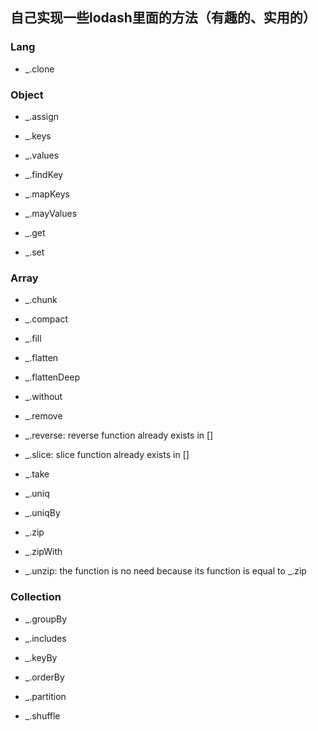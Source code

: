 ## 自己实现一些lodash里面的方法（有趣的、实用的）

### Lang

- _.clone

### Object

- _.assign

- _.keys

- _.values

- _.findKey

- _.mapKeys

- _.mayValues

- _.get

- _.set


### Array

- _.chunk

- _.compact

- _.fill

- _.flatten

- _.flattenDeep

- _.without

- _.remove

- _.reverse: reverse function already exists in []

- _.slice: slice function already exists in []

- _.take

- _.uniq

- _.uniqBy

- _.zip

- _.zipWith

- _.unzip: the function is no need because its function is equal to _.zip 


### Collection

- _.groupBy

- _.includes

- _.keyBy

- _.orderBy

- _.partition

- _.shuffle
